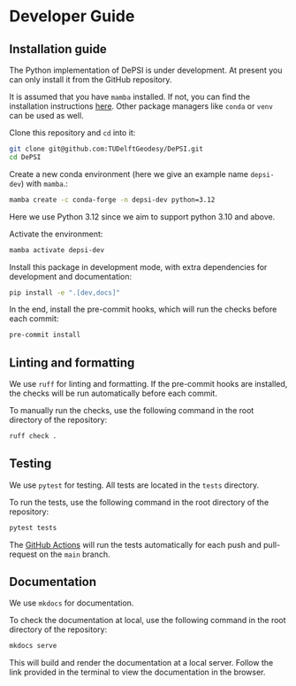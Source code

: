 # Developer Guide

## Installation guide

The Python implementation of DePSI is under development. At present you can only install it from the GitHub repository.

It is assumed that you have `mamba` installed. If not, you can find the installation instructions [here](https://mamba.readthedocs.io/en/latest/installation/mamba-installation.html). Other package managers like `conda` or `venv` can be used as well.

Clone this repository and `cd` into it:

```bash
git clone git@github.com:TUDelftGeodesy/DePSI.git
cd DePSI
```

Create a new conda environment (here we give an example name `depsi-dev`) with `mamba`.:

```bash
mamba create -c conda-forge -n depsi-dev python=3.12
```

Here we use Python 3.12 since we aim to support python 3.10 and above.

Activate the environment:

```bash
mamba activate depsi-dev
```

Install this package in development mode, with extra dependencies for development and documentation:

```bash
pip install -e ".[dev,docs]"
```

In the end, install the pre-commit hooks, which will run the checks before each commit:
```bash
pre-commit install
```

## Linting and formatting

We use `ruff` for linting and formatting. If the pre-commit hooks are installed, the checks will be run automatically before each commit.

To manually run the checks, use the following command in the root directory of the repository:

```bash
ruff check .
```

## Testing

We use `pytest` for testing. All tests are located in the `tests` directory.

To run the tests, use the following command in the root directory of the repository:

```bash
pytest tests
```

The [GitHub Actions](/.github/workflows/build.yml) will run the tests automatically for each push and pull-request
on the `main` branch.

## Documentation

We use `mkdocs` for documentation. 

To check the documentation at local, use the following command in the root directory of the repository:

```bash
mkdocs serve
```

This will build and render the documentation at a local server. Follow the link provided in the terminal to view the documentation in the browser.